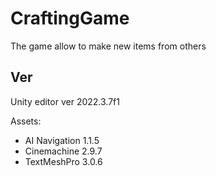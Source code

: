 # CraftingGame
 The game allow to make new items from others

## Ver

Unity editor ver 2022.3.7f1

Assets:

- AI Navigation 1.1.5
- Cinemachine 2.9.7
- TextMeshPro 3.0.6
